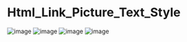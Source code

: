# Html_Link_Picture_Text_Style

![image](https://user-images.githubusercontent.com/114800813/216427801-3d45ae9f-c844-4793-b705-b7a401bad749.png)
![image](https://user-images.githubusercontent.com/114800813/216427720-46336d38-1dbc-47f1-9baa-da5e77c47a43.png)
![image](https://user-images.githubusercontent.com/114800813/216427745-f10435d9-8070-4354-9a7f-5876c2bf3bf4.png)
![image](https://user-images.githubusercontent.com/114800813/216431348-3cd17b5d-4590-4837-b386-e364b4509898.png)
